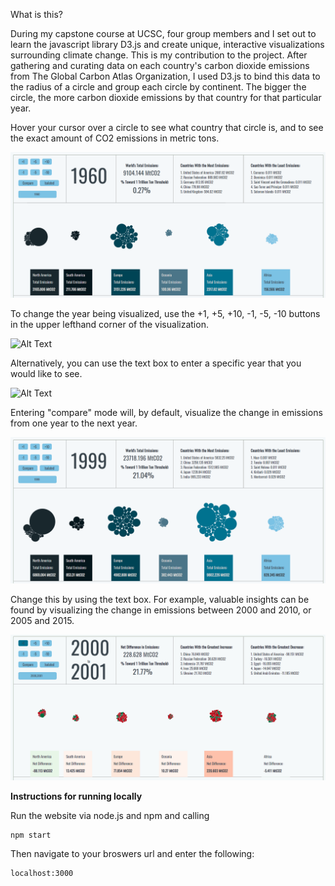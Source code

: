 What is this?

During my capstone course at UCSC, four group members and I set out to learn the javascript library D3.js and create unique, interactive visualizations surrounding climate change. This is my contribution to the project. After gathering and curating data on each country's carbon dioxide emissions from The Global Carbon Atlas Organization, I used D3.js to bind this data to the radius of a circle and group each circle by continent. The bigger the circle, the more carbon dioxide emissions by that country for that particular year.

Hover your cursor over a circle to see what country that circle is, and to see the exact amount of CO2 emissions in metric tons.

![Alt Text](https://github.com/Morganhtrotter/co2-visualization/blob/master/src/img/TooltipHover.gif)

To change the year being visualized, use the +1, +5, +10, -1, -5, -10 buttons in the upper lefthand corner of the visualization.

![Alt Text](https://github.com/Morganhtrotter/co2-visualization/blob/master/src/img/YearChanger.gif)

Alternatively, you can use the text box to enter a specific year that you would like to see.

![Alt Text](https://github.com/Morganhtrotter/co2-visualization/blob/master/src/img/TextBox.gif)

Entering "compare" mode will, by default, visualize the change in emissions from one year to the next year.

![Alt Text](https://github.com/Morganhtrotter/co2-visualization/blob/master/src/img/Compare.gif)

Change this by using the text box. For example, valuable insights can be found by visualizing the change in emissions between 2000 and 2010, or 2005 and 2015.

![Alt Text](https://github.com/Morganhtrotter/co2-visualization/blob/master/src/img/CompareDecades.gif)


**Instructions for running locally**

Run the website via node.js and npm and calling

    npm start
    
Then navigate to your broswers url and enter the following:

    localhost:3000

